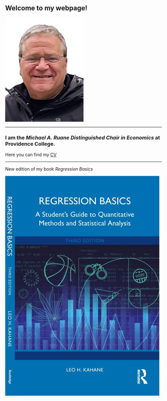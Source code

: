 ## **Welcome to my webpage!**

![](mypic.jpg)

---

### I am the *Michael A. Ruane Distinguished Chair in Economics* at Providence College.

Here you can find my [CV](vita_Fall_2024.pdf)

---
New edition of my book *Regression Basics*

![](RB3E_full_cover2.jpg)
